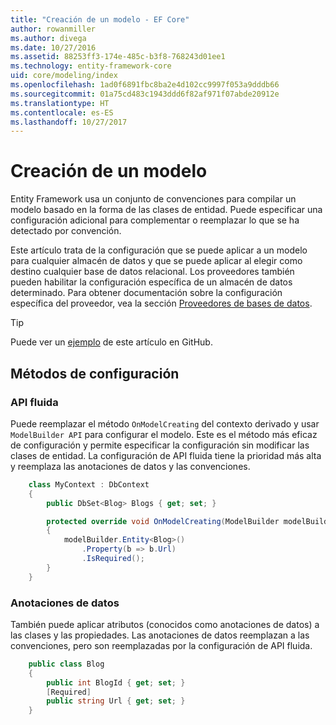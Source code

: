 ```yaml
---
title: "Creación de un modelo - EF Core"
author: rowanmiller
ms.author: divega
ms.date: 10/27/2016
ms.assetid: 88253ff3-174e-485c-b3f8-768243d01ee1
ms.technology: entity-framework-core
uid: core/modeling/index
ms.openlocfilehash: 1ad0f6891fbc8ba2e4d102cc9997f053a9dddb66
ms.sourcegitcommit: 01a75cd483c1943ddd6f82af971f07abde20912e
ms.translationtype: HT
ms.contentlocale: es-ES
ms.lasthandoff: 10/27/2017
---
```

# <a name="creating-a-model"></a>Creación de un modelo

Entity Framework usa un conjunto de convenciones para compilar un modelo basado en la forma de las clases de entidad. Puede especificar una configuración adicional para complementar o reemplazar lo que se ha detectado por convención.

Este artículo trata de la configuración que se puede aplicar a un modelo para cualquier almacén de datos y que se puede aplicar al elegir como destino cualquier base de datos relacional. Los proveedores también pueden habilitar la configuración específica de un almacén de datos determinado. Para obtener documentación sobre la configuración específica del proveedor, vea la sección [Proveedores de bases de datos](../providers/index.md).

> [!TIP]  
> Puede ver un [ejemplo](https://github.com/aspnet/EntityFramework.Docs/tree/master/samples) de este artículo en GitHub.

## <a name="methods-of-configuration"></a>Métodos de configuración

### <a name="fluent-api"></a>API fluida

Puede reemplazar el método `OnModelCreating` del contexto derivado y usar `ModelBuilder API` para configurar el modelo. Este es el método más eficaz de configuración y permite especificar la configuración sin modificar las clases de entidad. La configuración de API fluida tiene la prioridad más alta y reemplaza las anotaciones de datos y las convenciones.

<!-- [!code-csharp[Main](samples/core/Modeling/FluentAPI/Samples/Required.cs?range=5-15&highlight=5-10)] -->

``` csharp
    class MyContext : DbContext
    {
        public DbSet<Blog> Blogs { get; set; }

        protected override void OnModelCreating(ModelBuilder modelBuilder)
        {
            modelBuilder.Entity<Blog>()
                .Property(b => b.Url)
                .IsRequired();
        }
    }
```

### <a name="data-annotations"></a>Anotaciones de datos

También puede aplicar atributos (conocidos como anotaciones de datos) a las clases y las propiedades. Las anotaciones de datos reemplazan a las convenciones, pero son reemplazadas por la configuración de API fluida.

<!-- [!code-csharp[Main](samples/core/Modeling/DataAnnotations/Samples/Required.cs?range=11-16&highlight=4)] -->
``` csharp
    public class Blog
    {
        public int BlogId { get; set; }
        [Required]
        public string Url { get; set; }
    }
```
